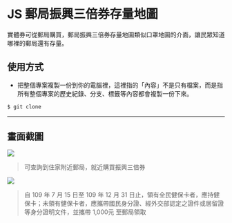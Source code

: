 # JS 郵局振興三倍券存量地圖

實體券可從郵局購買，郵局振興三倍券存量地圖類似口罩地圖的介面，讓民眾知道哪裡的郵局還有存量。

## 使用方式
- 把整個專案複製一份到你的電腦裡，這裡指的「內容」不是只有檔案，而是指所有整個專案的歷史紀錄、分支、標籤等內容都會複製一份下來。
```sh
$ git clone
```

----

## 畫面截圖
![](https://i.imgur.com/eIocFp4.png)
> 可查詢到住家附近郵局，就近購買振興三倍券

![](https://i.imgur.com/9tV5nHf.png)
> 自 109 年 7 月 15 日至 109 年 12 月 31 日止，領有全民健保卡者，應持健保卡；未領有健保卡者，應攜帶國民身分證、經外交部認定之證件或居留證等身分證明文件，並攜帶 1,000元 至郵局領取
